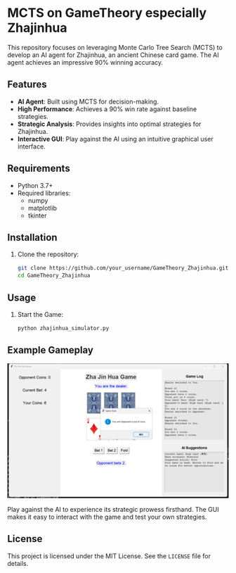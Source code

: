 # MCTS on GameTheory especially Zhajinhua

This repository focuses on leveraging Monte Carlo Tree Search (MCTS) to develop an AI agent for Zhajinhua, an ancient Chinese card game. The AI agent achieves an impressive 90% winning accuracy.

## Features

- **AI Agent**: Built using MCTS for decision-making.
- **High Performance**: Achieves a 90% win rate against baseline strategies.
- **Strategic Analysis**: Provides insights into optimal strategies for Zhajinhua.
- **Interactive GUI**: Play against the AI using an intuitive graphical user interface.

## Requirements

- Python 3.7+
- Required libraries:
  - numpy
  - matplotlib
  - tkinter

## Installation

1. Clone the repository:

   ```bash
   git clone https://github.com/your_username/GameTheory_Zhajinhua.git
   cd GameTheory_Zhajinhua
   ```

## Usage

1. Start the Game:
   ```bash
   python zhajinhua_simulator.py
   ```

## Example Gameplay

![GUI Screenshot](./GUI_2.png)

Play against the AI to experience its strategic prowess firsthand. The GUI makes it easy to interact with the game and test your own strategies.

## License

This project is licensed under the MIT License. See the `LICENSE` file for details.

